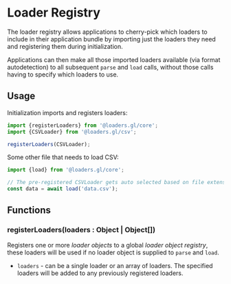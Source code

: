 # Loader Registry

The loader registry allows applications to cherry-pick which loaders to include in their application bundle by importing just the loaders they need and registering them during initialization.

Applications can then make all those imported loaders available (via format autodetection) to all subsequent `parse` and `load` calls, without those calls having to specify which loaders to use.

## Usage

Initialization imports and registers loaders:

```js
import {registerLoaders} from '@loaders.gl/core';
import {CSVLoader} from '@loaders.gl/csv';

registerLoaders(CSVLoader);
```

Some other file that needs to load CSV:

```js
import {load} from '@loaders.gl/core';

// The pre-registered CSVLoader gets auto selected based on file extension...
const data = await load('data.csv');
```

## Functions

### registerLoaders(loaders : Object | Object[])

Registers one or more _loader objects_ to a global _loader object registry_, these loaders will be used if no loader object is supplied to `parse` and `load`.

- `loaders` - can be a single loader or an array of loaders. The specified loaders will be added to any previously registered loaders.
